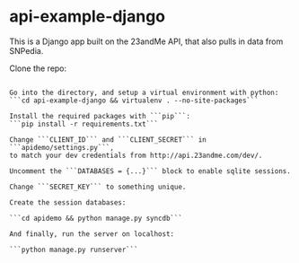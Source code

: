 api-example-django
============

This is a Django app built on the 23andMe API, that also pulls in data from
SNPedia.

Clone the repo:
```git clone git@github.com:23andMe/api-example-django.git

Go into the directory, and setup a virtual environment with python:
```cd api-example-django && virtualenv . --no-site-packages```

Install the required packages with ```pip```:
```pip install -r requirements.txt```

Change ```CLIENT_ID``` and ```CLIENT_SECRET``` in ```apidemo/settings.py```,
to match your dev credentials from http://api.23andme.com/dev/.

Uncomment the ```DATABASES = {...}``` block to enable sqlite sessions.

Change ```SECRET_KEY``` to something unique.

Create the session databases:

```cd apidemo && python manage.py syncdb```

And finally, run the server on localhost:

```python manage.py runserver```
